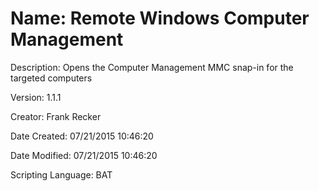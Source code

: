 ﻿# Name: Remote Windows Computer Management

Description: Opens the Computer Management MMC snap-in for the targeted computers

Version: 1.1.1

Creator: Frank Recker

Date Created: 07/21/2015 10:46:20

Date Modified: 07/21/2015 10:46:20

Scripting Language: BAT

